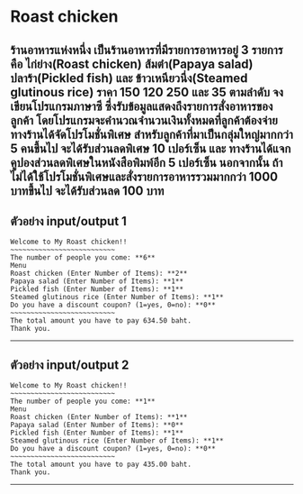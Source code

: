 # Roast chicken
ร้านอาหารแห่งหนึ่ง เป็นร้านอาหารที่มีรายการอาหารอยู่ 3 รายการคือ ไก่ย่าง(Roast chicken) ส้มตำ(Papaya salad) ปลาร้า(Pickled fish) และ ข้าวเหนียวนึ่ง(Steamed glutinous rice) ราคา 150 120 250 และ 35 ตามลำดับ
จงเขียนโปรแกรมภาษาซี ซึ่งรับข้อมูลแสดงถึงรายการสั่งอาหารของลูกค้า
โดยโปรแกรมจะคำนวณจำนวนเงินทั้งหมดที่ลูกค้าต้องจ่าย
ทางร้านได้จัดโปรโมชั่นพิเศษ สำหรับลูกค้าที่มาเป็นกลุ่มใหญ่มากกว่า 5 คนขึ้นไป จะได้รับส่วนลดพิเศษ 10 เปอร์เซ็น และ ทางร้านได้แจกคูปองส่วนลดพิเศษในหนังสือพิมพ์อีก 5 เปอร์เซ็น
นอกจากนั้น ถ้าไม่ได้ใช้โปรโมชั่นพิเศษและสั่งรายการอาหารรวมมากกว่า 1000 บาทขึ้นไป จะได้รับส่วนลด 100 บาท
---
## ตัวอย่าง input/output 1

	Welcome to My Roast chicken!!
	~~~~~~~~~~~~~~~~~~~~~~~~~~
	The number of people you come: **6**
	Menu
	Roast chicken (Enter Number of Items): **2**
	Papaya salad (Enter Number of Items): **1**
	Pickled fish (Enter Number of Items): **1**
	Steamed glutinous rice (Enter Number of Items): **1**
	Do you have a discount coupon? (1=yes, 0=no): **0**
	~~~~~~~~~~~~~~~~~~~~~~~~~~
	The total amount you have to pay 634.50 baht.
	Thank you.
---
## ตัวอย่าง input/output 2

	Welcome to My Roast chicken!!
	~~~~~~~~~~~~~~~~~~~~~~~~~~
	The number of people you come: **1**
	Menu
	Roast chicken (Enter Number of Items): **1**
	Papaya salad (Enter Number of Items): **0**
	Pickled fish (Enter Number of Items): **1**
	Steamed glutinous rice (Enter Number of Items): **1**
	Do you have a discount coupon? (1=yes, 0=no): **0**
	~~~~~~~~~~~~~~~~~~~~~~~~~~
	The total amount you have to pay 435.00 baht.
	Thank you.
---
